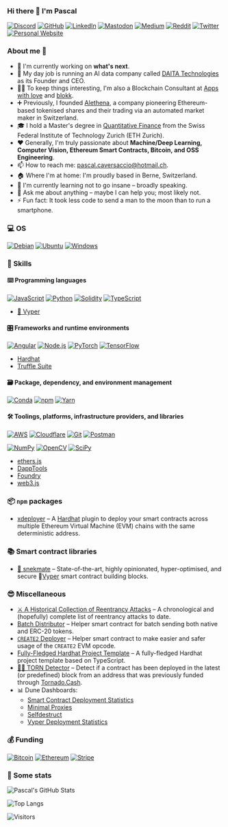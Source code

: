 ### Hi there 👋 I'm Pascal

<p> 
    <a href="https://discordapp.com/users/pcaversaccio" target="_blank"><img alt="Discord"
        src="https://img.shields.io/badge/Discord-7289DA?style=for-the-badge&logo=discord&logoColor=white"/></a>
    <a href="https://github.com/pcaversaccio" target="_blank"><img alt="GitHub"
        src="https://img.shields.io/badge/GitHub-100000?style=for-the-badge&logo=github&logoColor=white"/></a>
    <a href="https://www.linkedin.com/in/pascalmarcocaversaccio" target="_blank"><img alt="LinkedIn"
        src="https://img.shields.io/badge/linkedin-%230077B5.svg?&style=for-the-badge&logo=linkedin&logoColor=white"/></a>
    <a href="https://infosec.exchange/@pcaversaccio" target="_blank"><img alt="Mastodon"
        src="https://img.shields.io/badge/-MASTODON-%232B90D9?style=for-the-badge&logo=mastodon&logoColor=white"/></a>
    <a href="https://medium.com/@pcaversaccio" target="_blank"><img alt="Medium"
        src="https://img.shields.io/badge/medium-%2312100E.svg?&style=for-the-badge&logo=medium&logoColor=white"/></a>
    <a href="https://www.reddit.com/user/pcaversaccio" target="_blank"><img alt="Reddit"
        src="https://img.shields.io/badge/Reddit-FF4500?style=for-the-badge&logo=reddit&logoColor=white"/></a>
    <a href="https://twitter.com/pcaversaccio" target="_blank"><img alt="Twitter"
        src="https://img.shields.io/badge/Twitter-1DA1F2?style=for-the-badge&logo=twitter&logoColor=white"/></a>
    <a href="https://pcaversaccio.com" target="_blank"><img alt="Personal Website"
        src="https://img.shields.io/badge/website-2F3C51?style=for-the-badge&logo=Website&logoColor=white"/></a>
</p>

### About me 💯

- 🔭 I'm currently working on **what's next**.
- 🔧 My day job is running an AI data company called [DAITA Technologies](https://daita.tech) as its Founder and CEO.
- 👨‍💻 To keep things interesting, I'm also a Blockchain Consultant at [Apps with love](https://appswithlove.com) and [blokk](https://blokk.studio).
- ➕ Previously, I founded [Alethena](https://web.archive.org/web/20190519204013/https://www.alethena.com), a company pioneering Ethereum-based tokenised shares and their trading via an automated market maker in Switzerland.
- 🎓 I hold a Master's degree in [Quantitative Finance](https://ethz.ch/en/studies/master/degree-programmes/natural-sciences-and-mathematics/quantitative-finance.html) from the Swiss Federal Institute of Technology Zurich (ETH Zurich).
- ❤️ Generally, I'm truly passionate about **Machine/Deep Learning, Computer Vision, Ethereum Smart Contracts, Bitcoin, and OSS Engineering**.
- 📫 How to reach me: [pascal.caversaccio@hotmail.ch](mailto:pascal.caversaccio@hotmail.ch).
- 🏠 Where I'm at home: I'm proudly based in Berne, Switzerland.
- 🌱 I'm currently learning not to go insane – broadly speaking.
- 💬 Ask me about anything – maybe I can help you; most likely not.
- ⚡ Fun fact: It took less code to send a man to the moon than to run a smartphone.

### 💻 OS

<p> 
    <a href="https://www.debian.org" target="_blank"><img alt="Debian"
        src="https://img.shields.io/badge/Debian-A81D33?style=for-the-badge&logo=debian&logoColor=white"/></a>
    <a href="https://ubuntu.com" target="_blank"><img alt="Ubuntu"
        src="https://img.shields.io/badge/Ubuntu-E95420?style=for-the-badge&logo=ubuntu&logoColor=white"/></a>
    <a href="https://www.microsoft.com/en-gb/windows" target="_blank"><img alt="Windows"
        src="https://img.shields.io/badge/Windows-0078D6?style=for-the-badge&logo=windows&logoColor=white"/></a>
</p>

### 🎯 Skills

#### ⌨️ Programming languages

<p>
    <a href="https://developer.mozilla.org/en-US/docs/Web/JavaScript" target="_blank"><img alt="JavaScript"
        src="https://img.shields.io/badge/JavaScript-323330?style=for-the-badge&logo=javascript&logoColor=F7DF1E"/></a>
    <a href="https://www.python.org" target="_blank"><img alt="Python"
        src="https://img.shields.io/badge/Python-3776AB?style=for-the-badge&logo=python&logoColor=white"/></a>
    <a href="https://docs.soliditylang.org" target="_blank"><img alt="Solidity"
        src="https://img.shields.io/badge/Solidity-e6e6e6?style=for-the-badge&logo=solidity&logoColor=black"/></a>
    <a href="https://www.typescriptlang.org" target="_blank"><img alt="TypeScript"
        src="https://img.shields.io/badge/TypeScript-007ACC?style=for-the-badge&logo=typescript&logoColor=white"/></a>
</p>

- [🐍 Vyper](https://vyper.readthedocs.io)

#### 🎛 Frameworks and runtime environments

<p>
    <a href="https://angular.io" target="_blank"><img alt="Angular"
        src="https://img.shields.io/badge/Angular-DD0031?style=for-the-badge&logo=angular&logoColor=white"/></a>
    <a href="https://nodejs.org" target="_blank"><img alt="Node.js"
        src="https://img.shields.io/badge/Node.js-43853D?style=for-the-badge&logo=node.js&logoColor=white"/></a>
    <a href="https://pytorch.org" target="_blank"><img alt="PyTorch"
        src="https://img.shields.io/badge/PyTorch-EE4C2C?style=for-the-badge&logo=PyTorch&logoColor=white"/></a>
    <a href="https://www.tensorflow.org" target="_blank"><img alt="TensorFlow"
        src="https://img.shields.io/badge/TensorFlow-FF6F00?style=for-the-badge&logo=tensorflow&logoColor=white"/></a>
</p>

- [Hardhat](https://hardhat.org)
- [Truffle Suite](https://trufflesuite.com)

#### 🗃 Package, dependency, and environment management

<p>
    <a href="https://docs.conda.io" target="_blank"><img alt="Conda"
        src="https://img.shields.io/badge/conda-342B029.svg?&style=for-the-badge&logo=anaconda&logoColor=white"/></a>
    <a href="https://www.npmjs.com" target="_blank"><img alt="npm"
        src="https://img.shields.io/badge/npm-CB3837?style=for-the-badge&logo=npm&logoColor=white"/></a>
    <a href="https://yarnpkg.com" target="_blank"><img alt="Yarn"
        src="https://img.shields.io/badge/Yarn-2C8EBB?style=for-the-badge&logo=yarn&logoColor=white"/></a>
</p>

#### 🛠 Toolings, platforms, infrastructure providers, and libraries

<p>
    <a href="https://aws.amazon.com" target="_blank"><img alt="AWS"
        src="https://img.shields.io/badge/Amazon_AWS-232F3E?style=for-the-badge&logo=amazon-aws&logoColor=white"/></a>
    <a href="https://www.cloudflare.com" target="_blank"><img alt="Cloudflare"
        src="https://img.shields.io/badge/Cloudflare-F38020?style=for-the-badge&logo=Cloudflare&logoColor=white"/></a>
    <a href="https://git-scm.com" target="_blank"><img alt="Git"
        src="https://img.shields.io/badge/Git-F05032?style=for-the-badge&logo=git&logoColor=white"/></a>
    <a href="https://www.postman.com" target="_blank"><img alt="Postman"
        src="https://img.shields.io/badge/Postman-FF6C37?style=for-the-badge&logo=Postman&logoColor=white"/></a>
</p>

<p>
    <a href="https://numpy.org" target="_blank"><img alt="NumPy"
        src="https://img.shields.io/badge/Numpy-777BB4?style=for-the-badge&logo=numpy&logoColor=white"/></a>
    <a href="https://opencv.org" target="_blank"><img alt="OpenCV"
        src="https://img.shields.io/badge/OpenCV-27338e?style=for-the-badge&logo=OpenCV&logoColor=white"/></a>
    <a href="https://scipy.org" target="_blank"><img alt="SciPy"
        src="https://img.shields.io/badge/SciPy-654FF0?style=for-the-badge&logo=SciPy&logoColor=white"/></a>
</p>

- [ethers.js](https://docs.ethers.io)
- [DappTools](https://github.com/dapphub/dapptools)
- [Foundry](https://github.com/gakonst/foundry)
- [web3.js](https://web3js.readthedocs.io)

### 📦 `npm` packages

- [xdeployer](https://www.npmjs.com/package/xdeployer) – A [Hardhat](https://hardhat.org) plugin to deploy your smart contracts across multiple Ethereum Virtual Machine (EVM) chains with the same deterministic address.

### 📚 Smart contract libraries

- [🐍 snekmate](https://github.com/pcaversaccio/snekmate) – State-of-the-art, highly opinionated, hyper-optimised, and secure 🐍[Vyper](https://github.com/vyperlang/vyper) smart contract building blocks.

### 😎 Miscellaneous

- [⚔️ A Historical Collection of Reentrancy Attacks](https://github.com/pcaversaccio/reentrancy-attacks) – A chronological and (hopefully) complete list of reentrancy attacks to date.
- [Batch Distributor](https://github.com/pcaversaccio/batch-distributor) – Helper smart contract for batch sending both native and ERC-20 tokens.
- [`CREATE2` Deployer](https://github.com/pcaversaccio/create2deployer) – Helper smart contract to make easier and safer usage of the `CREATE2` EVM opcode.
- [Fully-Fledged Hardhat Project Template](https://github.com/pcaversaccio/hardhat-project-template-ts) – A fully-fledged Hardhat project template based on TypeScript.
- [🕵️‍♂️ TORN Detector](https://github.com/pcaversaccio/torn-detector) – Detect if a contract has been deployed in the latest (or predefined) block from an address that was previously funded through [Tornado.Cash](https://github.com/tornadocash).
- 📊 Dune Dashboards:
    - [Smart Contract Deployment Statistics](https://dune.com/pcaversaccio/smart-contract-deployment-statistics)
    - [Minimal Proxies](https://dune.com/pcaversaccio/minimal-proxies)
    - [Selfdestruct](https://dune.com/pcaversaccio/selfdestruct)
    - [Vyper Deployment Statistics](https://dune.com/pcaversaccio/vyper-deployment-statistics)

### 💰 Funding

<p>
    <a href="https://bitcoin.org" target="_blank"><img alt="Bitcoin"
        src="https://img.shields.io/badge/Bitcoin-000000?style=for-the-badge&logo=bitcoin&logoColor=white"/></a>
    <a href="https://ethereum.org" target="_blank"><img alt="Ethereum"
        src="https://img.shields.io/badge/Ethereum-3C3C3D?style=for-the-badge&logo=Ethereum&logoColor=white"/></a>
    <a href="https://stripe.com" target="_blank"><img alt="Stripe"
        src="https://img.shields.io/badge/Stripe-626CD9?style=for-the-badge&logo=Stripe&logoColor=white"/></a>
</p>

### 🔎 Some stats

![Pascal's GitHub Stats](https://github-readme-stats.vercel.app/api?username=pcaversaccio&count_private=true&show_icons=true&theme=tokyonight)

![Top Langs](https://github-readme-stats.vercel.app/api/top-langs/?username=pcaversaccio&layout=compact&langs_count=8&theme=tokyonight)

![Visitors](https://komarev.com/ghpvc/?username=pcaversaccio&color=blue&style=flat&label=Visitors)
